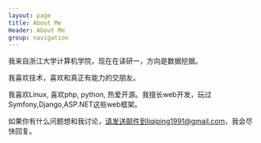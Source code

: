 ```yaml
---
layout: page
title: About Me
Header: About Me
group: navigation
---
```


我来自浙江大学计算机学院，现在在读研一，方向是数据挖据。

我喜欢技术，喜欢和真正有能力的交朋友。

我喜欢Linux, 喜欢php, python, 热爱开源。我擅长web开发，玩过Symfony,Django,ASP.NET这些web框架。

如果你有什么问题想和我讨论，请发送邮件到liqiping1991@gmail.com，我会尽快回复。
